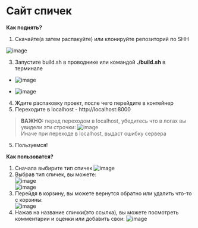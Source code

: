 # Сайт спичек

**Как поднять?**
1. Скачайте(а затем распакуйте) или клонируйте репозиторий по SHH

![image](https://github.com/user-attachments/assets/830520e0-1660-4cbc-9118-f37ca52ed8aa)  

3. Запустите build.sh в проводнике или командой **./build.sh** в терминале

  * ![image](https://github.com/user-attachments/assets/99abd165-198b-4c40-98ed-9793096a3693)  

  * ![image](https://github.com/user-attachments/assets/74fcaa6f-8474-4598-925b-628cdea62fa3)  

4. Ждите распаковку проект, после чего перейдите в контейнер
5. Переходите в localhost - http://localhost:8000
> **ВАЖНО:** перед переходом в localhost, убедитесь что в логах вы увидели эти строчки:
![image](https://github.com/user-attachments/assets/45582609-44dc-4d86-885a-205d14980fc6)  
> Иначе при переходе в localhost, выдаст ошибку сервера
5. Пользуемся!

**Как пользоватся?**
1. Сначала выбирите тип спичек
![image](https://github.com/user-attachments/assets/2d8082bf-a3ad-4fb9-a028-1a0aeaa878d9)  
2. Выбрав тип спичек, вы можете:  
![image](https://github.com/user-attachments/assets/9f21e2b3-9d79-40a4-8090-12360af1d472)  
![image](https://github.com/user-attachments/assets/d1816b5d-c674-490a-9d08-ec3d38774731)  
3. Перейдя в корзину, вы можете вернутся обратно или удалить что-то с корзины:  
![image](https://github.com/user-attachments/assets/1c4fe5b0-e483-4e2e-8a31-d33b706014b2)  
4. Нажав на название спички(это ссылка), вы можете посмотреть комментарии и оценки или добавить свои:
![image](https://github.com/user-attachments/assets/541a40ac-1af6-41c4-b106-5fe6b37c8dc9)  
